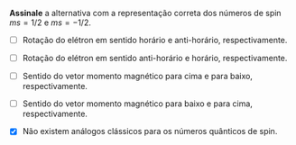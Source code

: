 **Assinale** a alternativa com a representação correta dos números de spin $ms = 1/2$ e $ms = -1/2$.

- [ ] Rotação do elétron em sentido horário e anti-horário, respectivamente.
- [ ] Rotação do elétron em sentido anti-horário e horário, respectivamente.
- [ ] Sentido do vetor momento magnético para cima e para baixo, respectivamente.
- [ ] Sentido do vetor momento magnético para baixo e para cima, respectivamente.
- [x] Não existem análogos clássicos para os números quânticos de spin.

